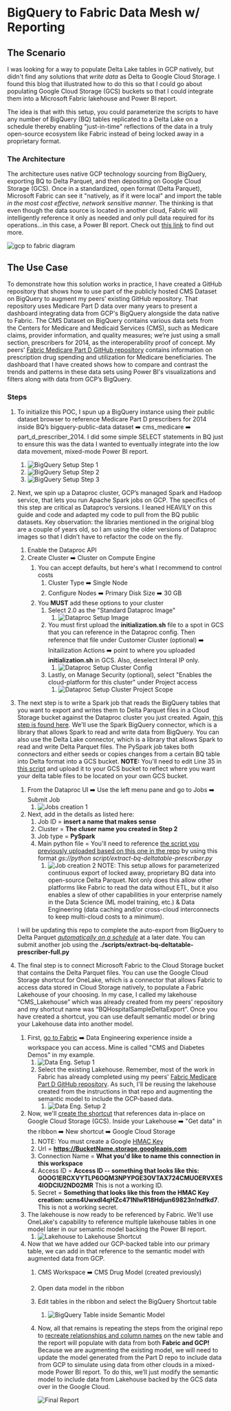 # BigQuery to Fabric Data Mesh w/ Reporting

## The Scenario
I was looking for a way to populate Delta Lake tables in GCP natively, but didn't find any solutions that *write data* as Delta to Google Cloud Storage. I found this blog that illustrated how to do this so that I could go about populating Google Cloud Storage (GCS) buckets so that I could integrate them into a Microsoft Fabric lakehouse and Power BI report.  

The idea is that with this setup,  you could parameterize the scripts to have any number of BigQuery (BQ) tables replicated to a Delta Lake on a schedule thereby enabling "just-in-time" reflections of the data in a truly open-source ecosystem like Fabric instead of being locked away in a proprietary format.

### The Architecture
The architecture uses native GCP technology sourcing from BigQuery, exporting BQ to Delta Parquet, and then depositing on Google Cloud Storage (GCS). Once in a standardized, open format (Delta Parquet), Microsoft Fabric can see it "natively, as if it were local" and import the table *in the most cost effective, network sensitive manner*. The thinking is that even though the data source is located in another cloud, Fabric will intelligently reference it only as needed and only pull data required for its operations...in this case, a Power BI report. Check out [this link](https://blog.fabric.microsoft.com/en-us/blog/reduce-egress-costs-with-s3-shortcuts-in-onelake?ft=All) to find out more.

![gcp to fabric diagram](./images/GCP-Fabric%20Data%20Mesh.drawio.png)
## The Use Case
To demonstrate how this solution works in practice, I have created a GitHub repository that shows how to use part of the publicly hosted CMS Dataset on BigQuery to augment my peers’ existing GitHub repository. That repository uses Medicare Part D data over many years to present a dashboard integrating data from GCP's BigQuery alongside the data native to Fabric. The CMS Dataset on BigQuery contains various data sets from the Centers for Medicare and Medicaid Services (CMS), such as Medicare claims, provider information, and quality measures; we’re just using a small section, prescribers for 2014, as the interoperability proof of concept. My peers’ [Fabric Medicare Part D GitHub repository](https://github.com/isinghrana/fabric-samples-healthcare/tree/main/analytics-bi-directlake-starschema) contains information on prescription drug spending and utilization for Medicare beneficiaries. The dashboard that I have created shows how to compare and contrast the trends and patterns in these data sets using Power BI's visualizations and filters along with data from GCP’s BigQuery.

### Steps
1. To initialize this POC, I spun up a BigQuery instance using their public dataset browser to reference Medicare Part D prescribers for 2014 inside BQ’s bigquery-public-data dataset ➡️ cms_medicare ➡️ part_d_prescriber_2014. I did some simple SELECT statements in BQ just to ensure this was the data I wanted to eventually integrate into the low data movement, mixed-mode Power BI report.
   1. ![BigQuery Setup Step 1](./images/GCP/BQ-setup-1.png)
   2. ![BigQuery Setup Step 2](./images/GCP/BQ-setup-2.png)
   3. ![BigQuery Setup Step 3](./images/GCP/BQ-setup-3.png)
2. Next, we spin up a Dataproc cluster, GCP’s managed Spark and Hadoop service, that lets you run Apache Spark jobs on GCP. The specifics of this step are critical as Dataproc’s versions. I leaned HEAVILY on this guide and code and adapted my code to pull from the BQ public datasets. Key observation: the libraries mentioned in the original blog are a couple of years old, so I am using the older versions of Dataproc images so that I didn’t have to refactor the code on the fly.
   1. Enable the Dataproc API
   2. Create Cluster ➡️ Cluster on Compute Engine
      1. You can accept defaults, but here's what I recommend to control costs
         1. Cluster Type ➡️ Single Node
         2. Configure Nodes ➡️ Primary Disk Size ➡️ 30 GB
      2. You **MUST** add these options to your cluster
         1. Select 2.0 as the "Standard Dataproc Image"
            1. ![Dataproc Setup Image](./images/GCP/dataproc-setup-1.png)
         2. You must first upload the **initialization.sh** file to a spot in GCS that you can reference in the Dataproc config. Then reference that file under Customer Cluster (optional) ➡️ Initailization Actions ➡️ point to where you uploaded **initialization.sh** in GCS. Also, deselect Interal IP only.
            1. ![Dataproc Setup Cluster Config](./images/GCP/dataproc-setup-2.png)
         3. Lastly, on Manage Security (optional), select "Enables the cloud-platform for this cluster" under Project access
            1. ![Dataproc Setup Cluster Project Scope](./images/GCP/dataproc-setup-2.png)
3. The next step is to write a Spark job that reads the BigQuery tables that you want to export and writes them to Delta Parquet files in a Cloud Storage bucket against the Dataproc cluster you just created. Again, [this step is found here](https://medium.com/analytics-vidhya/using-google-dataproc-to-create-delta-tables-c6dffa263fee). We'll use the Spark BigQuery connector, which is a library that allows Spark to read and write data from BigQuery. You can also use the Delta Lake connector, which is a library that allows Spark to read and write Delta Parquet files. The PySpark job takes both connectors and either seeds or copies changes from a certain BQ table into Delta format into a GCS bucket.
      **NOTE:** You'll need to edit Line 35 in [this script](./scripts/extract-bq-deltatable-prescriber.py) and upload it to your GCS bucket to reflect where you want your delta table files to be located on your own GCS bucket.
   1. From the Dataproc UI ➡️ Use the left menu pane and go to Jobs ➡️ Submit Job
      1. ![Jobs creation 1](./images/GCP/job-setup-1.png)
   2. Next, add in the details as listed here:
      1. Job ID = **insert a name that makes sense**
      2. Cluster = **The cluser name you created in Step 2**
      3. Job type = **PySpark**
      4. Main python file = You'll need to reference [the script you previously uploaded based on this one in the repo](./scripts/extract-bq-deltatable-prescriber.py) by using this format *gs:/<your bucket here>/python script/extract-bq-deltatable-prescriber.py*
         1. ![Job creation 2](./images/GCP/job-setup-2.png)
    NOTE: This setup allows for parameterized continuous export of locked away, proprietary BQ data into open-source Delta Parquet. Not only does this allow other platforms like Fabric to read the data without ETL, but it also enables a slew of other capabilities in your enterprise namely in the Data Science (ML model training, etc.) & Data Engineering (data caching and/or cross-cloud interconnects to keep multi-cloud costs to a minimum).

    I will be updating this repo to complete the auto-export from BigQuery to Delta Parquet [*automatically on a schedule*](https://cloud.google.com/dataproc/docs/tutorials/workflow-scheduler) at a later date. You can submit another job using the **./scripts/extract-bq-deltatable-prescriber-full.py**
4. The final step is to connect Microsoft Fabric to the Cloud Storage bucket that contains the Delta Parquet files. You can use the Google Cloud Storage shortcut for OneLake, which is a connector that allows Fabric to access data stored in Cloud Storage natively, to populate a Fabric Lakehouse of your choosing. In my case, I called my lakehouse “CMS_Lakehouse” which was already created from my peers’ repository and my shortcut name was “BQHospitalSampleDeltaExport”. Once you have created a shortcut, you can use default semantic model or bring your Lakehouse data into another model.
   1. First, [go to Fabric](https://app.fabric.microsoft.com/) ➡️ Data Engineering experience inside a workspace you can access. Mine is called "CMS and Diabetes Demos" in my example.
      1. ![Data Eng. Setup 1](./images/Fabric/DE-setup-1.png)
      2. Select the existing Lakehouse. Remember, most of the work in Fabric has already completed using my peers' [Fabric Medicare Part D GitHub repository](https://github.com/isinghrana/fabric-samples-healthcare/tree/main/analytics-bi-directlake-starschema). As such, I'll be reusing the lakehouse created from the instructions in that repo and augmenting the semantic model to include the GCP-based data.
         1. ![Data Eng. Setup 2](./images/Fabric/DE-setup-2.png)
   2. Now, we'll [create the shortcut](https://learn.microsoft.com/en-us/fabric/onelake/create-gcs-shortcut) that references data in-place on Google Cloud Storage (GCS). Inside your Lakehouse ➡️ "Get data" in the ribbon ➡️ New shortcut ➡️ Google Cloud Storage
      1. NOTE: You must create a Google [HMAC Key](https://cloud.google.com/storage/docs/authentication/managing-hmackeys#create)
      2. Url = **https://BucketName.storage.googleapis.com**
      3. Connection Name = **What you'd like to name this connection in this workspace**
      4. Access ID = **Access ID -- something that looks like this: GOOG1ERCXVYTLP6OQM3NPYPGE3OVTAX724CMUOERVXES4IODCIU2ND02MR** This is not a working ID.
      5. Secret = **Something that looks like this from the HMAC Key creation: ucns4Uwxdl4qHZc471NlwR18Hdjun69823n!ndfkd7**. This is not a working secret.
   3. The lakehouse is now ready to be referenced by Fabric. We'll use OneLake's capability to reference multiple lakehouse tables in one model later in our semantic model backing the Power BI report. 
      1. ![Lakehouse to Lakehouse Shortcut](./images/Fabric/DE-setup-3.png)
   4. Now that we have added our GCP-backed table into our primary table, we can add in that reference to the semantic model with augmented data from GCP.
      1. CMS Workspace ➡️ CMS Drug Model (created previously)
      2. Open data model in the ribbon
      3. Edit tables in the ribbon and select the BigQuery Shortcut table
         1. ![BigQuery Table inside Semantic Model](./images/Fabric/DE-setup-4.png)
      4. Now, all that remains is repeating the steps from the original repo to [recreate relationships and column names](https://github.com/isinghrana/fabric-samples-healthcare/tree/main/analytics-bi-directlake-starschema#step-3-create-the-direct-lake-power-bi-star-schema-dataset-with-dax-expressions-and-metadata) on the new table and the report will populate with data from both **Fabric and GCP!**        Because we are augmenting the existing model, we will need to update the model generated from the Part D repo to include data from GCP to simulate using data from other clouds in a mixed-mode Power BI report. To do this, we’ll just modify the semantic model to include data from Lakehouse backed by the GCS data over in the Google Cloud.

          ![Final Report](./images/Fabric/pbi-1.png)
